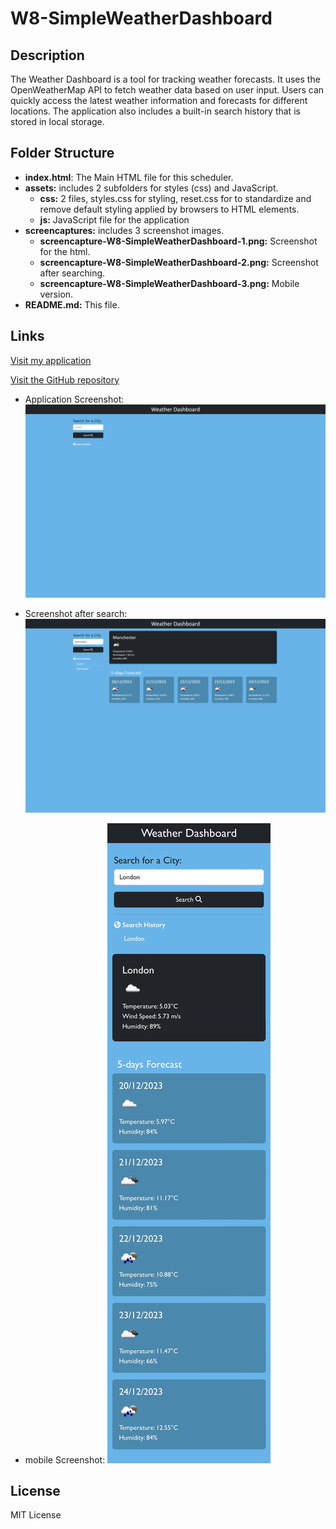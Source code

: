 # W8-SimpleWeatherDashboard

## Description
The Weather Dashboard is a tool for tracking weather forecasts. It uses the OpenWeatherMap API to fetch weather data based on user input. Users can quickly access the latest weather information and forecasts for different locations. The application also includes a built-in search history that is stored in local storage.

## Folder Structure

- **index.html**: The Main HTML file for this scheduler.
- **assets:** includes 2 subfolders for styles (css) and  JavaScript.
  - **css:** 2 files, styles.css for styling, reset.css for to standardize and remove default styling applied by browsers to HTML elements.
  - **js:** JavaScript file for the application
- **screencaptures:** includes 3 screenshot images.
  - **screencapture-W8-SimpleWeatherDashboard-1.png:** Screenshot for the html.
  - **screencapture-W8-SimpleWeatherDashboard-2.png:** Screenshot after searching.
  - **screencapture-W8-SimpleWeatherDashboard-3.png:** Mobile version.
- **README.md:** This file.

## Links

[Visit my application](https://celia103.github.io/W8-SimpleWeatherDashboard/)

[Visit the GitHub repository](https://github.com/celia103/W8-SimpleWeatherDashboard)

- Application Screenshot:
![Application Screenshot 1](./screencaptures/screencapture-W8-SimpleWeatherDashboard-1.png)

- Screenshot after search:
![Application Screenshot 2](./screencaptures/screencapture-W8-SimpleWeatherDashboard-2.png)

- mobile Screenshot:
![Application Screenshot 3](./screencaptures/screencapture-W8-SimpleWeatherDashboard-3.png)

## License

MIT License
